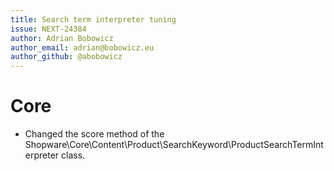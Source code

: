 ```yaml
---
title: Search term interpreter tuning
issue: NEXT-24384
author: Adrian Bobowicz
author_email: adrian@bobowicz.eu
author_github: @abobowicz
---
```


# Core
* Changed the score method of the Shopware\Core\Content\Product\SearchKeyword\ProductSearchTermInterpreter class.
